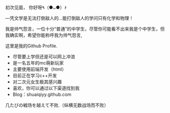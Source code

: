 
初次见面，   你好呀٩（●ᴗ●）۶

—凭文学是无法打倒敌人的...能打倒敌人的学问只有化学和物理！

我是帅气怨言，一位十分“普通”的中学生，尽管你可能看不出来我是个中学生，但我确实啊，希望你能称呼我为帅气怨言,

这里是我的Github Profile.

* 尽管要上学但还是可以网上冲浪
* 是一名五年的mc萌新玩家
* 主要使用前端开发（html）
* 目前正在学习c++开发
* 对二次元女生极其感兴趣
* 喜欢，你可以通过以下渠道找到我
* Blog：shuaiqiyy.github.com
    

几たびの戦场を越えて不败.（纵横无数战场而不败）

